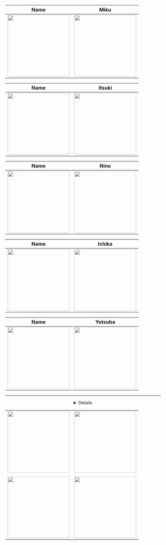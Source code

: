 <div align="center">

| Name | Miku |
| :-------------------------------------------------------------------------------------------------------------------: | :----------------------------------------------------------------------------------------------------------------------------:|
| [<img src="https://m6.hentaiera.com/021/tidcn64r0p/8.jpg" width="200px" height="auto">](https://github.com/LazZyQu33n) | [<img src="https://m6.hentaiera.com/021/tidcn64r0p/9.jpg" width="200px" height="auto">](https://github.com/LazZyQu33n) |

| Name | Itsuki |
| :-------------------------------------------------------------------------------------------------------------------: | :----------------------------------------------------------------------------------------------------------------------------:|
| [<img src="https://m6.hentaiera.com/021/tidcn64r0p/11.jpg" width="200px" height="auto">](https://github.com/LazZyQu33n) | [<img src="https://m6.hentaiera.com/021/tidcn64r0p/12.jpg" width="200px" height="auto">](https://github.com/LazZyQu33n) |

| Name | Nino |
| :-------------------------------------------------------------------------------------------------------------------: | :----------------------------------------------------------------------------------------------------------------------------:|
| [<img src="https://m6.hentaiera.com/021/tidcn64r0p/5.jpg" width="200px" height="auto">](https://github.com/LazZyQu33n) | [<img src="https://m6.hentaiera.com/021/tidcn64r0p/6.jpg" width="200px" height="auto">](https://github.com/LazZyQu33n) |

| Name | Ichika |
| :-------------------------------------------------------------------------------------------------------------------: | :----------------------------------------------------------------------------------------------------------------------------:|
| [<img src="https://m6.hentaiera.com/021/tidcn64r0p/14.jpg" width="200px" height="auto">](https://github.com/LazZyQu33n) | [<img src="https://m6.hentaiera.com/021/tidcn64r0p/15.jpg" width="200px" height="auto">](https://github.com/LazZyQu33n) |

| Name | Yotsuba |
| :-------------------------------------------------------------------------------------------------------------------: | :----------------------------------------------------------------------------------------------------------------------------:|
| [<img src="https://m6.hentaiera.com/021/tidcn64r0p/2.jpg" width="200px" height="auto">](https://github.com/LazZyQu33n) | [<img src="https://m6.hentaiera.com/021/tidcn64r0p/3.jpg" width="200px" height="auto">](https://github.com/LazZyQu33n) |

---
<details>

| Miku |
| :-------------------------------------------------------------------------------------------------------------------: |
| [<img src="https://github.com/LaZyKiiNG/Waifu/blob/main/Assets/Miku.gif" width="200px" height="auto">](https://github.com/LazZyQu33n) |

| Itsuki |
| :-------------------------------------------------------------------------------------------------------------------: |
| [<img src="https://github.com/LaZyKiiNG/Waifu/blob/main/Assets/Itsuki.gif" width="200px" height="auto">](https://github.com/LazZyQu33n) |

| Nino |
| :-------------------------------------------------------------------------------------------------------------------: |
| [<img src="https://github.com/LaZyKiiNG/Waifu/blob/main/Assets/Nino.gif" width="200px" height="auto">](https://github.com/LazZyQu33n) |

| Ichika |
| :-------------------------------------------------------------------------------------------------------------------: |
| [<img src="https://github.com/LaZyKiiNG/Waifu/blob/main/Assets/Ichika.gif" width="200px" height="auto">](https://github.com/LazZyQu33n) |

| Yotsuba |
| :-------------------------------------------------------------------------------------------------------------------: |
| [<img src="https://github.com/LaZyKiiNG/Waifu/blob/main/Assets/Yotsuba.gif" width="200px" height="auto">](https://github.com/LazZyQu33n) |


---

</details>

| | |
| :-------------------------------------------------------------------------------------------------------------------: | :----------------------------------------------------------------------------------------------------------------------------:|
| [<img src="https://m6.hentaiera.com/021/tidcn64r0p/16.jpg" width="200px" height="auto">](https://github.com/LazZyQu33n) | [<img src="https://m6.hentaiera.com/021/tidcn64r0p/17.jpg" width="200px" height="auto">](https://github.com/LazZyQu33n) |
| | |
| [<img src="https://m6.hentaiera.com/021/tidcn64r0p/18.jpg" width="200px" height="auto">](https://github.com/LazZyQu33n) | [<img src="https://m6.hentaiera.com/021/tidcn64r0p/19.jpg" width="200px" height="auto">](https://github.com/LazZyQu33n) |

